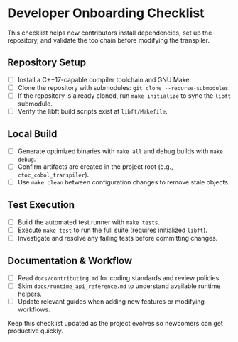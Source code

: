 # Developer Onboarding Checklist

This checklist helps new contributors install dependencies, set up the repository, and validate the toolchain before modifying the transpiler.

## Repository Setup
- [ ] Install a C++17-capable compiler toolchain and GNU Make.
- [ ] Clone the repository with submodules: `git clone --recurse-submodules`.
- [ ] If the repository is already cloned, run `make initialize` to sync the `libft` submodule.
- [ ] Verify the libft build scripts exist at `libft/Makefile`.

## Local Build
- [ ] Generate optimized binaries with `make all` and debug builds with `make debug`.
- [ ] Confirm artifacts are created in the project root (e.g., `ctoc_cobol_transpiler`).
- [ ] Use `make clean` between configuration changes to remove stale objects.

## Test Execution
- [ ] Build the automated test runner with `make tests`.
- [ ] Execute `make test` to run the full suite (requires initialized `libft`).
- [ ] Investigate and resolve any failing tests before committing changes.

## Documentation & Workflow
- [ ] Read `docs/contributing.md` for coding standards and review policies.
- [ ] Skim `docs/runtime_api_reference.md` to understand available runtime helpers.
- [ ] Update relevant guides when adding new features or modifying workflows.

Keep this checklist updated as the project evolves so newcomers can get productive quickly.
